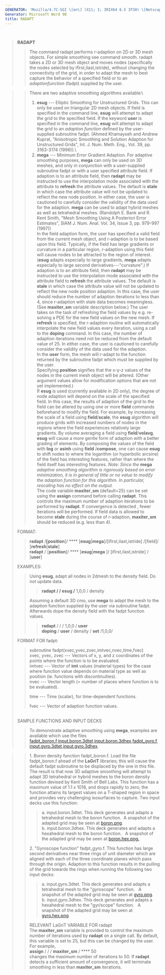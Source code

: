 ```yaml
---
GENERATOR: 'Mozilla/4.7C-SGI \[en\] (X11; I; IRIX64 6.5 IP30) \[Netscape\]'
Generator: Microsoft Word 98
title: RADAPT
---
```


 

> **RADAPT**
>
> > The command radapt performs r-adaption on 2D or 3D mesh objects. For
> > simple smoothing see command smooth. radapt takes a 2D or 3D mesh
> > object and moves nodes (specifically the nodes selected by
> > ifirst,ilast,istride), without changing the connectivity of the
> > grid, in order to adapt the mesh to best capture the behavior of a
> > specified field or to an *adaptionfunction* (fadpt) supplied by the
> > user.

> > There are two adaptive smoothing algorithms available:\
> > 1. **esug** --- Elliptic Smoothing for Unstructured Grids. This can
> > only be used on triangular 2D mesh objects. If field is specified in
> > the command line, **esug** will attempt to adapt the grid to the
> > specified field. If the keyword **user** is specified in the command
> > line, **esug** will attempt to adapt the grid to an *adaption
> > function* defined by the user-supplied subroutine fadpt. (Ahmed
> > Khamayseh and Andrew Kuprat, "Anisotropic Smoothing and Solution
> > Adaption for Unstructured Grids", Int. J. Num. Meth. Eng., Vol. 39,
> > pp. 3163-3174 (1996)).\
> > 2. **mega** --- Minimum Error Gradient Adaption. For adaptive
> > smoothing purposes, **mega** can only be used on 3D meshes, and only
> > in conjunction with a user-supplied subroutine fadpt or with a user
> > specified attribute field. If adaption is to an attribute field,
> > then **radapt** may be instructed to use the interpolation mode
> > associated with the attribute to **refresh** the attribute values.
> > The default is **stale** in which case the attribute value will not
> > be updated to reflect the new node position. In either case, the
> > user is cautioned to carefully consider the validity of the data
> > used for the adaption. **mega** can be used to adapt hybrid meshes
> > as well as tetrahedral meshes. (Randolph E. Bank and R. Kent Smith,
> > "Mesh Smoothing Using A Posteriori Error Estimates", SIAM J. Num.
> > Anal. Vol. 34, Issue 3, pp. 979-997 (1997))\
> > In the field adaption form, the user has specified a valid field
> > from the current mesh object, and r-adaption is to be based upon
> > this field. Typically, if the field has large gradients or curvature
> > in a particular region, r-adaption using this field will cause nodes
> > to be attracted to the region of interest. (**esug** adapts
> > especially to large gradients, **mega** adapts especially to large
> > second derivatives---"curvature".) If adaption is to an attribute
> > field, then **radapt** may be instructed to use the interpolation
> > mode associated with the attribute field to **refresh** the
> > attribute values. The default is **stale** in which case the
> > attribute value will not be updated to reflect the new node position
> > adaption. In this case, the user should reduce the number of
> > adaption iterations to less than 4, since r-adaption with stale data
> > becomes meaningless. (See **maxiter**\_**sm** variable description
> > below.) The user takes on the task of refreshing the field values by
> > e.g. re-solving a PDE for the new field values on the new mesh. If
> > **refresh** is specified, the r-adaption routine will automatically
> > interpolate the new field values every iteration, using a call to
> > the **doping** command. In this case, the number of adaption
> > iterations need not be reduced from the default value of 25. In
> > either case, the user is cautioned to carefully consider the
> > validity of the data used for the adaption.\
> > In the **user** form, the mesh will r-adapt to the function returned
> > by the subroutine fadpt which must be supplied by the user.\
> > Specifying **position** signifies that the x-y-z values of the nodes
> > in the current mesh object will be altered. (Other argument values
> > allow for modification options that are not yet implemented.)\
> > If **esug** is used (currently available in 2D only), the degree of
> > node adaption will depend on the scale of the specified field. In
> > this case, the results of adaption of the grid to the field can be
> > altered by using one or more **field** commands beforehand to modify
> > the field. For example, by increasing the scale of a field using
> > **field**/**scale**, the **esug** algorithm will produce grids with
> > increased numbers of nodes in the regions where the field
> > experiences relatively large gradients. By volume averaging a field
> > using **field**/**volavg**, **esug** will cause a more gentle form
> > of adaption with a better grading of elements. By composing the
> > values of the field with **log** or **asinh** using **field**
> > /**compose**, one can cause **esug** to shift nodes to where the
> > logarithm (or hyperbolic arcsine) of the field has interesting
> > features, rather than where the field itself has interesting
> > features. *Note: Since the* **mega** *adaptive smoothing algorithm
> > is rigorously based on error minimization, it is in general of
> > little or no value to modify the adaption function for this
> > algorithm. In particular, rescaling has no effect on the output.*\
> > The code variable **maxiter**\_**sm** (default=25) can be set using
> > the **assign** command before calling **radapt**. This controls the
> > maximum number of adaption iterations to be performed by **radapt**.
> > If convergence is detected , fewer iterations will be performed. If
> > field data is allowed to become **stale** during the course of
> > r-adaption, **maxiter**\_**sm** should be reduced (e.g. less than
> > 4).
>
> FORMAT:
>
> > **radapt** /**\[position**\]/ ****
> > \[**esug**|**mega**\]/\[ifirst,ilast,istride\] /\[field\]/\
> > \[**refresh**|**stale**\]\
> > **radapt** / \[**position**\]/ **** \[**esug**|**mega** \]/
> > \[ifirst,ilast,istride\] / \[**user**\]
>
> EXAMPLES:
>
> > Using **esug**, adapt all nodes in 2dmesh to the density field. Do
> > not update data.
> >
> > > **radapt / / esug /** 1,0,0 / density
> >
> > Assuming a default 3D cmo, use **mega** to adapt the mesh to the
> > adaption function supplied by the user via subroutine fadpt.
> > Afterwards dope the density field with the fadpt function values.
> >
> > > **radapt** / / / 1,0,0 / **user**\
> > > **doping** / **user** / density / **set** /1,0,0/
>
> FORMAT FOR fadpt:
>
> > subroutine fadpt(xvec,yvec,zvec,imtvec,nvec,time,fvec)\
> > xvec, yvec, zvec --- Vectors of x, y, and z coordinates of the
> > points where the function is to be evaluated.\
> > imtvec --- Vector of **imt** values (material types) for the case
> > where function value depends on material type as well as position
> > (ie. functions with discontinuities).\
> > nvec --- Vector length (= number of places where function is to be
> > evaluated).
> >
> > time --- Time (scalar), for time-dependent functions.
> >
> > fvec --- Vector of adaption function values.
>
> \
> SAMPLE FUNCTIONS AND INPUT DECKS
>
> > To demonstrate adaptive smoothing using **mega**, examples are
> > available which use the files
> > [fadpt\_boron.f](fadpt_boron.f),[input.boron.3dtet](input.boron.3dtet),[input.boron.3dhex](input.boron.3dhex),[fadpt\_gyro.f](fadpt_gyro.f),
> > [input.gyro.3dtet](input.gyro.3dtet),[input.gyro.3dhex](input.gyro.3dhex).

> > 1\. Boron density function fadpt\_boron.f. Load the file fadpt\_boron.f
> > ahead of the **LaGriT** libraries; this will cause the default fadpt
> > subroutine to be displaced by the one in this file. The result is that
> > now 3D adaptive smoothing will attempt to adapt 3D tetrahedral or hybrid
> > meshes to the boron density function devised by Kent Smith of Bell Labs.
> > This function has a maximum value of 1.1 x 1018, and drops rapidly to
> > zero; the function attains its largest values on a T-shaped region in
> > space and provides very challenging isosurfaces to capture. Two input
> > decks use this function:
> >
> > > a\. input.boron.3dtet. This deck generates and adapts a tetrahedral mesh
> > > to the boron function.  A snapshot of the adapted grid may be seen at
> > > [boron.png](image/boron.png).\
> > > b. input.boron.3dhex. This deck generates and adapts a hexahedral mesh
> > > to the boron function.   A snapshot of the adapted grid may be seen at
> > > [boron.hex.png.](image/boron.hex.png)
> >
> > 2\. "Gyroscope function" fadpt\_gyro.f. This function has large second
> > derivatives near three rings of unit diameter which are aligned with
> > each of the three coordinate planes which pass through the origin.
> > Adaption to this function results in the pulling of the grid towards the
> > rings when running the following two input decks:
> >
> > > a\. input.gyro.3dtet. This deck generates and adapts a tetrahedral mesh
> > > to the "gyroscope" function.   A snapshot of the adapted grid may be
> > > seen at [gyro.png](image/gyro.png).\
> > > b. input.gyro.3dhex. This deck generates and adapts a hexahedral mesh to
> > > the "gyr/scope" function.   A snapshot of the adapted grid may be seen
> > > at [gyro.hex.png](image/gyro.hex.png).
> >
> > RELEVANT LaGriT VARIABLE FOR radapt\
> > The **maxiter\_sm** variable is provided to control the maximum
> > number of iterations used by **radapt** on a single call. By
> > default, this variable is set to 25, but this can be changed by the
> > user. For example,\
> > **assign** / / / **maxiter\_sm** / **** 50\
> > changes the maximum number of iterations to 50. If **radapt**
> > detects a sufficient amount of convergence, it will terminate
> > smoothing in less than **maxiter\_sm** iterations.
